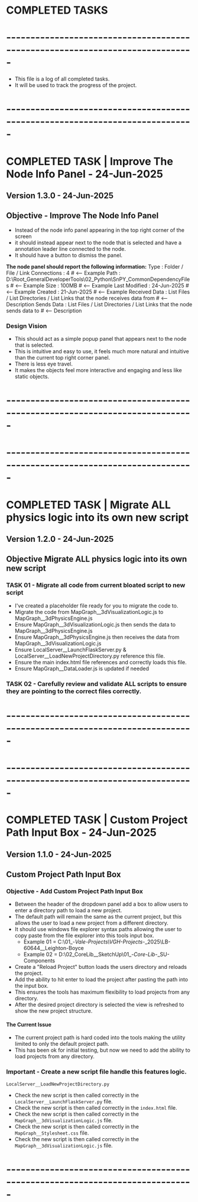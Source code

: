 # COMPLETED TASKS
# -----------------------------------------------------------------------------
- This file is a log of all completed tasks.
- It will be used to track the progress of the project.


# -----------------------------------------------------------------------------
# COMPLETED TASK | Improve The Node Info Panel - 24-Jun-2025
## Version 1.3.0 - 24-Jun-2025
## Objective - Improve The Node Info Panel
- Instead of the node info panel appearing in the top right corner of the screen
 - it should instead appear next to the node that is selected and have a annotation leader line connected to the node.
- It should have a button to dismiss the panel.

**The node panel should report the following information:**
Type           :  Folder  /  File  /  Link
Connections    :  4                                                                                    # <-- Example
Path           :  D:\Root_GeneralDeveloperTools\02_Python\SnPY_CommonDependencyFiles                   # <-- Example
Size           :  100MB                                                                                # <-- Example
Last Modified  :  24-Jun-2025                                                                          # <-- Example
Created        :  21-Jun-2025                                                                          # <-- Example
Received Data  :  List Files  /  List Directories  /  List Links that the node receives data from      # <-- Description
Sends Data     :  List Files  /  List Directories  /  List Links that the node sends data to           # <-- Description

### Design Vision
- This should act as a simple popup panel that appears next to the node that is selected.
- This is intuitive and easy to use, it feels much more natural and intuitive than the current top right corner panel.
- There is less eye travel.
- It makes the objects feel more interactive and engaging and less like static objects.

# -----------------------------------------------------------------------------



# -----------------------------------------------------------------------------
# COMPLETED TASK | Migrate ALL physics logic into its own new script
##  Version 1.2.0 - 24-Jun-2025
## Objective Migrate ALL physics logic into its own new script

### TASK 01 - Migrate all code from current bloated script to new script
- I've created a placeholder file ready for you to migrate the code to.
- Migrate the code from MapGraph__3dVisualizationLogic.js to MapGraph__3dPhysicsEngine.js
- Ensure MapGraph__3dVisualizationLogic.js then sends the data to MapGraph__3dPhysicsEngine.js
- Ensure MapGraph__3dPhysicsEngine.js then receives the data from MapGraph__3dVisualizationLogic.js
- Ensure LocalServer__LaunchFlaskServer.py & LocalServer__LoadNewProjectDirectory.py reference this file.
- Ensure the main index.html file references and correctly loads this file.
- Ensure MapGraph__DataLoader.js is updated if needed

### TASK 02 - Carefully review and validate ALL scripts to ensure they are pointing to the correct files correctly.

# -----------------------------------------------------------------------------




# -----------------------------------------------------------------------------
# COMPLETED TASK | Custom Project Path Input Box - 24-Jun-2025
##  Version 1.1.0 - 24-Jun-2025
## Custom Project Path Input Box

### Objective - Add Custom Project Path Input Box
- Between the header of the dropdown panel add a box to allow users to enter a directory path to load a new project.
- The default path will remain the same as the current project, but this allows the user to load a new project from a different directory.
- It should use windows file explorer syntax paths allowing the user to copy paste from the file explorer into this tools input box.
  - Example 01  =  C:\01_-_Vale-Projects\VGH-Projects_-_2025\LB-60644__Leighton-Boyce
  - Example 02  =  D:\02_CoreLib__SketchUp\01_-_Core-Lib_-_SU-Components
- Create a "Reload Project" button loads the users directory and reloads the project.
- Add the ability to hit enter to load the project after pasting the path into the input box.
- This ensures the tools has maximum flexibility to load projects from any directory.
- After the desired project directory is selected the view is refreshed to show the new project structure.

#### The Current Issue
- The current project path is hard coded into the tools making the utility limited to only the default project path.
- This has been ok for initial testing, but now we need to add the ability to load projects from any directory.

### Important - Create a new script file handle this features logic.
`LocalServer__LoadNewProjectDirectory.py`
- Check the new script is then called correctly in the `LocalServer__LaunchFlaskServer.py` file.
- Check the new script is then called correctly in the `index.html` file.
- Check the new script is then called correctly in the `MapGraph__3dVisualizationLogic.js` file.
- Check the new script is then called correctly in the `MapGraph__Stylesheet.css` file.
- Check the new script is then called correctly in the `MapGraph__3dVisualizationLogic.js` file.

# -----------------------------------------------------------------------------










